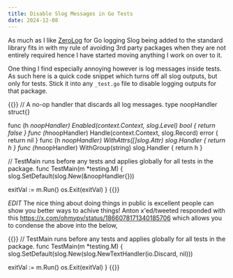 ```yaml
---
title: Disable Slog Messages in Go Tests
date: 2024-12-08
---
```


As much as I like [ZeroLog](https://github.com/rs/zerolog) for Go logging Slog being added to the standard library fits in with my rule of avoiding 3rd party packages when they are not entirely required hence I have started moving anything I work on over to it.

One thing I find especially annoying however is log messages inside tests. As such here is a quick code snippet which turns off all slog outputs, but only for tests. Stick it into any `_test.go` file to disable logging outputs for that package.

{{<highlight go>}}
// A no-op handler that discards all log messages.
type noopHandler struct{}

func (h *noopHandler) Enabled(context.Context, slog.Level) bool  { return false }
func (h*noopHandler) Handle(context.Context, slog.Record) error { return nil }
func (h *noopHandler) WithAttrs([]slog.Attr) slog.Handler        { return h }
func (h*noopHandler) WithGroup(string) slog.Handler             { return h }

// TestMain runs before any tests and applies globally for all tests in the package.
func TestMain(m *testing.M) {
 slog.SetDefault(slog.New(&noopHandler{}))

 exitVal := m.Run()
 os.Exit(exitVal)
}
{{</highlight>}}

*EDIT* The nice thing about doing things in public is excellent people can show you better ways to achive things! Anton x'ed/tweeted responded with this <https://x.com/ohmypy/status/1866078171340185706> which allows you to condense the above into the below,

{{<highlight go>}}
// TestMain runs before any tests and applies globally for all tests in the package.
func TestMain(m *testing.M) {
 slog.SetDefault(slog.New(slog.NewTextHandler(io.Discard, nil)))

 exitVal := m.Run()
 os.Exit(exitVal)
}
{{</highlight>}}
